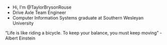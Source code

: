 - Hi, I’m @TaylorBrysonRouse
- Drive Axle Team Engineer
- Computer Information Systems graduate at Southern Wesleyan University

“Life is like riding a bicycle. To keep your balance, you must keep moving” -Albert Einstein




<!---
TaylorBrysonRouse/TaylorBrysonRouse is a ✨ special ✨ repository because its `README.md` (this file) appears on your GitHub profile.
You can click the Preview link to take a look at your changes.
--->
